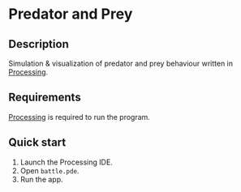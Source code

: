 # Predator and Prey

## Description
Simulation &amp; visualization of predator and prey behaviour written in [Processing](https://processing.org).

## Requirements
[Processing](https://processing.org) is required to run the program.

## Quick start
1. Launch the Processing IDE.
2. Open `battle.pde`.
3. Run the app.
